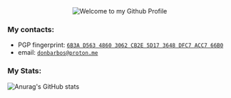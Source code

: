 <div align="center">
  <img src="https://github.com/donBarbos/donBarbos/blob/main/welcome.png" style="max-width: 100%;" alt="Welcome to my Github Profile" />
</div>

### My contacts:
<!--- * matrix: `@dontkillkenny:matrix.org` -->
* PGP fingerprint: [`6B3A D563 4860 3062 CB2E 5D17 3648 DFC7 ACC7 66B0`](https://github.com/donBarbos.gpg)
* email: [`donbarbos@proton.me`](mailto:donbarbos@proton.me)

### My Stats:
![Anurag's GitHub stats](https://github-readme-stats.vercel.app/api?username=donBarbos&show_icons=true&theme=gruvbox)

<!---
[![Top Langs](https://github-readme-stats.vercel.app/api/top-langs/?username=donBarbos&layout=compact)](https://github.com/anuraghazra/github-readme-stats) 
-->

<!--
**donBarbos/donBarbos** is a ✨ _special_ ✨ repository because its `README.md` (this file) appears on your GitHub profile.

Here are some ideas to get you started:

- 🔭 I’m currently working on ...
- 🌱 I’m currently learning ...
- 👯 I’m looking to collaborate on ...
- 🤔 I’m looking for help with ...
- 💬 Ask me about ...
- 📫 How to reach me: ...
- 😄 Pronouns: ...
- ⚡ Fun fact: ...
-->
